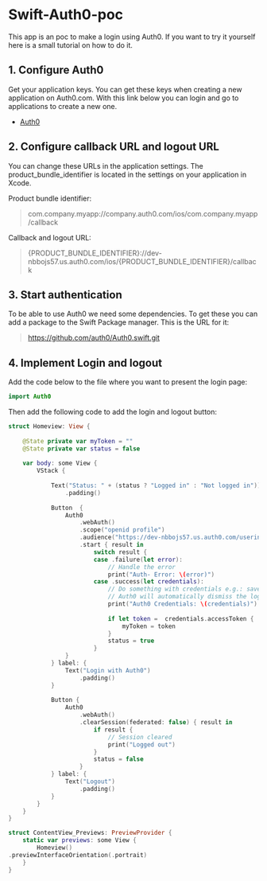 # Swift-Auth0-poc

This app is an poc to make a login using Auth0. If you want to try it yourself here is a small tutorial on how to do it.

## 1. Configure Auth0

Get your application keys. You can get these keys when creating a new application on Auth0.com. With this link below you can login and go to applications to create a new one.

- [Auth0](https://auth0.auth0.com/u/login/identifier?state=hKFo2SBYdzFjM3BUQnl6WWtQYXJzaENJZTNtUFFlVEJCc0RRWqFur3VuaXZlcnNhbC1sb2dpbqN0aWTZIGNtbnZjZF83U19BMnRaVVZXa2t6Y3lkMGhPWV83bURmo2NpZNkgekVZZnBvRnpVTUV6aWxoa0hpbGNXb05rckZmSjNoQUk)

## 2. Configure callback URL and logout URL

You can change these URLs in the application settings. The product_bundle_identifier is located in the settings on your application in Xcode.

Product bundle identifier:

> com.company.myapp://company.auth0.com/ios/com.company.myapp/callback

Callback and logout URL:

> {PRODUCT_BUNDLE_IDENTIFIER}://dev-nbbojs57.us.auth0.com/ios/{PRODUCT_BUNDLE_IDENTIFIER}/callback

## 3. Start authentication

To be able to use Auth0 we need some dependencies. To get these you can add a package to the Swift Package manager. This is the URL for it:

> https://github.com/auth0/Auth0.swift.git

## 4. Implement Login and logout

Add the code below to the file where you want to present the login page:

```swift
import Auth0
```

Then add the following code to add the login and logout button:

```swift
struct Homeview: View {
    
    @State private var myToken = ""
    @State private var status = false
    
    var body: some View {
        VStack {
            
            Text("Status: " + (status ? "Logged in" : "Not logged in"))
                .padding()
            
            Button  {
                Auth0
                    .webAuth()
                    .scope("openid profile")
                    .audience("https://dev-nbbojs57.us.auth0.com/userinfo")
                    .start { result in
                        switch result {
                        case .failure(let error):
                            // Handle the error
                            print("Auth- Error: \(error)")
                        case .success(let credentials):
                            // Do something with credentials e.g.: save them.
                            // Auth0 will automatically dismiss the login page
                            print("Auth0 Credentials: \(credentials)")
                            
                            if let token =  credentials.accessToken {
                                myToken = token
                            }
                            status = true
                        }
                }
            } label: {
                Text("Login with Auth0")
                    .padding()
            }
            
            Button {
                Auth0
                    .webAuth()
                    .clearSession(federated: false) { result in
                        if result {
                            // Session cleared
                            print("Logged out")
                        }
                        status = false
                    }
            } label: {
                Text("Logout")
                    .padding()
            }
        }
    }
}

struct ContentView_Previews: PreviewProvider {
    static var previews: some View {
        Homeview()
.previewInterfaceOrientation(.portrait)
    }
}
```
